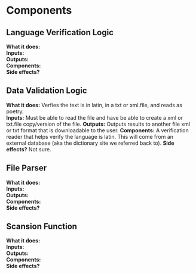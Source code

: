 # Components

## Language Verification Logic
**What it does:**  
**Inputs:**  
**Outputs:**  
**Components:**  
**Side effects?**  

## Data Validation Logic
**What it does:** Verfies the text is in latin, in a txt or xml.file, and reads as poetry.    
**Inputs:** Must be able to read the file and have be able to create a xml or txt.file copy/version of the file. 
**Outputs:** Outputs results to another file xml or txt format that is downloadable to the user. 
**Components:** A verification reader that helps verify the language is latin. This will come from an external database (aka the dictionary site we referred back to). 
**Side effects?** Not sure. 

## File Parser
**What it does:**  
**Inputs:**  
**Outputs:**  
**Components:**  
**Side effects?**  

## Scansion Function
**What it does:**  
**Inputs:**  
**Outputs:**  
**Components:**  
**Side effects?**  
